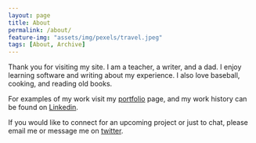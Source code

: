 ```yaml
---
layout: page
title: About
permalink: /about/
feature-img: "assets/img/pexels/travel.jpeg"
tags: [About, Archive]
---
```


Thank you for visiting my site. I am a teacher, a writer, and a dad. I enjoy learning software and writing about my experience. I also love baseball, cooking, and reading old books. 

For examples of my work visit my [portfolio](https://johnnycase.github.io/portfolio/) page, and my work history can be found on [Linkedin](https://www.linkedin.com/in/johnecase/).

If you would like to connect for an upcoming project or just to chat, please email me or message me on [twitter](https://www.twitter.com/lejohncase/).
 
